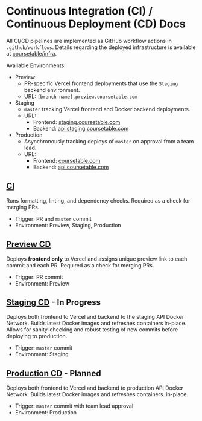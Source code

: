 # Continuous Integration (CI) / Continuous Deployment (CD) Docs

All CI/CD pipelines are implemented as GitHub workflow actions in `.github/workflows`. Details regarding the deployed infrastructure is available at [coursetable/infra](https://github.com/coursetable/infra).

Available Environments:

- Preview
  - PR-specific Vercel frontend deployments that use the `Staging` backend environment.
  - URL: `[branch-name].preview.coursetable.com`
- Staging
  - `master` tracking Vercel frontend and Docker backend deployments.
    <!-- TODO: MySQL DB is overwritten by production MySQL data daily. -->
  - URL:
    - Frontend: [staging.coursetable.com](https://staging.coursetable.com)
    - Backend: [api.staging.coursetable.com](https://api.staging.coursetable.com/ping)
- Production
  - Asynchronously tracking deploys of `master` on approval from a team lead.
  - URL:
    - Frontend: [coursetable.com](https://coursetable.com)
    - Backend: [api.coursetable.com](https://api.coursetable.com/ping)

## [CI](../.github/workflows/ci.yml)

Runs formatting, linting, and dependency checks. Required as a check for merging PRs.

- Trigger: PR and `master` commit
- Environment: Preview, Staging, Production

## [Preview CD](../.github/workflows/preview_cd.yml)

Deploys **frontend only** to Vercel and assigns unique preview link to each commit and each PR. Required as a check for merging PRs.

- Trigger: PR commit
- Environment: Preview

## [Staging CD](../.github/workflows/staging_cd.yml) - In Progress

Deploys both frontend to Vercel and backend to the staging API Docker Network. Builds latest Docker images and refreshes containers in-place. Allows for sanity-checking and robust testing of new commits before deploying to production.

- Trigger: `master` commit
- Environment: Staging

## [Production CD](../.github/workflows/cd.yml) - Planned

Deploys both frontend to Vercel and backend to production API Docker Network. Builds latest Docker images and refreshes containers. in-place.

- Trigger: `master` commit with team lead approval
- Environment: Production
